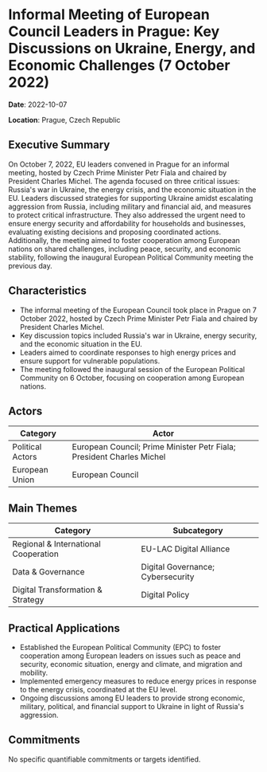 # Informal Meeting of European Council Leaders in Prague: Key Discussions on Ukraine, Energy, and Economic Challenges (7 October 2022)

**Date**: 2022-10-07

**Location**: Prague, Czech Republic

## Executive Summary

On October 7, 2022, EU leaders convened in Prague for an informal meeting, hosted by Czech Prime Minister Petr Fiala and chaired by President Charles Michel. The agenda focused on three critical issues: Russia's war in Ukraine, the energy crisis, and the economic situation in the EU. Leaders discussed strategies for supporting Ukraine amidst escalating aggression from Russia, including military and financial aid, and measures to protect critical infrastructure. They also addressed the urgent need to ensure energy security and affordability for households and businesses, evaluating existing decisions and proposing coordinated actions. Additionally, the meeting aimed to foster cooperation among European nations on shared challenges, including peace, security, and economic stability, following the inaugural European Political Community meeting the previous day.

## Characteristics

- The informal meeting of the European Council took place in Prague on 7 October 2022, hosted by Czech Prime Minister Petr Fiala and chaired by President Charles Michel.
- Key discussion topics included Russia's war in Ukraine, energy security, and the economic situation in the EU.
- Leaders aimed to coordinate responses to high energy prices and ensure support for vulnerable populations.
- The meeting followed the inaugural session of the European Political Community on 6 October, focusing on cooperation among European nations.

## Actors

| Category | Actor |
| --- | --- |
| Political Actors | European Council; Prime Minister Petr Fiala; President Charles Michel |
| European Union | European Council |

## Main Themes

| Category | Subcategory |
| --- | --- |
| Regional & International Cooperation | EU-LAC Digital Alliance |
| Data & Governance | Digital Governance; Cybersecurity |
| Digital Transformation & Strategy | Digital Policy |

## Practical Applications

- Established the European Political Community (EPC) to foster cooperation among European leaders on issues such as peace and security, economic situation, energy and climate, and migration and mobility.
- Implemented emergency measures to reduce energy prices in response to the energy crisis, coordinated at the EU level.
- Ongoing discussions among EU leaders to provide strong economic, military, political, and financial support to Ukraine in light of Russia's aggression.

## Commitments

No specific quantifiable commitments or targets identified.